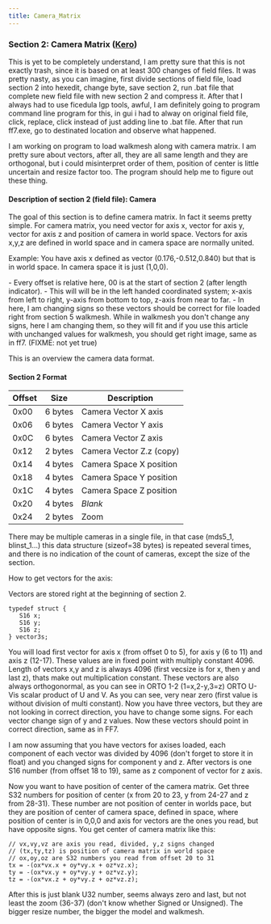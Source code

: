 ```yaml
---
title: Camera_Matrix
---
```


### Section 2: Camera Matrix ([Kero](User:Kero "wikilink"))

This is yet to be completely understand, I am pretty sure that this is not exactly trash, since it is based on at least 300 changes of field files. It was pretty nasty, as you can imagine, first divide sections of field file, load section 2 into hexedit, change byte, save section 2, run .bat file that complete new field file with new section 2 and compress it. After that I always had to use ficedula lgp tools, awful, I am definitely going to program command line program for this, in gui i had to alway on original field file, click, replace, click instead of just adding line to .bat file. After that run ff7.exe, go to destinated location and observe what happened.

I am working on program to load walkmesh along with camera matrix. I am pretty sure about vectors, after all, they are all same length and they are orthogonal, but i could misinterpret order of them, position of center is little uncertain and resize factor too. The program should help me to figure out these thing.

#### Description of section 2 (field file): Camera

The goal of this section is to define camera matrix. In fact it seems pretty simple. For camera matrix, you need vector for axis x, vector for axis y, vector for axis z and position of camera in world space. Vectors for axis x,y,z are defined in world space and in camera space are normally united.

Example: You have axis x defined as vector (0.176,-0.512,0.840) but that is in world space. In camera space it is just (1,0,0).

\- Every offset is relative here, 00 is at the start of section 2 (after length indicator). - This will will be in the left handed coordinated system; x-axis from left to right, y-axis from bottom to top, z-axis from near to far. - In here, I am changing signs so these vectors should be correct for file loaded right from section 5 walkmesh. While in walkmesh you don't change any signs, here I am changing them, so they will fit and if you use this article with unchanged values for walkmesh, you should get right image, same as in ff7. (FIXME: not yet true)

This is an overview the camera data format.

#### Section 2 Format

| Offset | Size    | Description              |
|--------|---------|--------------------------|
| 0x00   | 6 bytes | Camera Vector X axis     |
| 0x06   | 6 bytes | Camera Vector Y axis     |
| 0x0C   | 6 bytes | Camera Vector Z axis     |
| 0x12   | 2 bytes | Camera Vector Z.z (copy) |
| 0x14   | 4 bytes | Camera Space X position  |
| 0x18   | 4 bytes | Camera Space Y position  |
| 0x1C   | 4 bytes | Camera Space Z position  |
| 0x20   | 4 bytes | *Blank*                  |
| 0x24   | 2 bytes | Zoom                     |

There may be multiple cameras in a single file, in that case (mds5\_1, blinst\_1...) this data structure (sizeof=38 bytes) is repeated several times, and there is no indication of the count of cameras, except the size of the section.

How to get vectors for the axis:

Vectors are stored right at the beginning of section 2.

`typedef struct {`  
`   S16 x;`  
`   S16 y;`  
`   S16 z;`  
`} vector3s;`

You will load first vector for axis x (from offset 0 to 5), for axis y (6 to 11) and axis z (12-17). These values are in fixed point with multiply constant 4096. Length of vectors x,y and z is always 4096 (first vecsize is for x, then y and last z), thats make out multiplication constant. These vectors are also always orthogonormal, as you can see in ORTO 1-2 (1=x,2-y,3=z) ORTO U-Vis scalar product of U and V. As you can see, very near zero (first value is without division of multi constant). Now you have three vectors, but they are not looking in correct direction, you have to change some signs. For each vector change sign of y and z values. Now these vectors should point in correct direction, same as in FF7.

I am now assuming that you have vectors for axises loaded, each component of each vector was divided by 4096 (don't forget to store it in float) and you changed signs for component y and z. After vectors is one S16 number (from offset 18 to 19), same as z component of vector for z axis.

Now you want to have position of center of the camera matrix. Get three S32 numbers for position of center (x from 20 to 23, y from 24-27 and z from 28-31). These number are not position of center in worlds pace, but they are position of center of camera space, defined in space, where position of center is in 0,0,0 and axis for vectors are the ones you read, but have opposite signs. You get center of camera matrix like this:

`// vx,vy,vz are axis you read, divided, y,z signs changed`  
`// (tx,ty,tz) is position of camera matrix in world space`  
`// ox,oy,oz are S32 numbers you read from offset 20 to 31`  
`tx = -(ox*vx.x + oy*vy.x + oz*vz.x);`  
`ty = -(ox*vx.y + oy*vy.y + oz*vz.y);`  
`tz = -(ox*vx.z + oy*vy.z + oz*vz.z);`

After this is just blank U32 number, seems always zero and last, but not least the zoom (36-37) (don't know whether Signed or Unsigned). The bigger resize number, the bigger the model and walkmesh.
